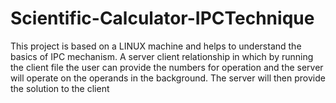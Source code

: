 # Scientific-Calculator-IPCTechnique
This project is based on a LINUX machine and helps to understand the basics of IPC mechanism. A server client relationship in which by running the client file the user can provide the numbers for operation and the server will operate on the operands in the background. The server will then provide the solution to the client 
